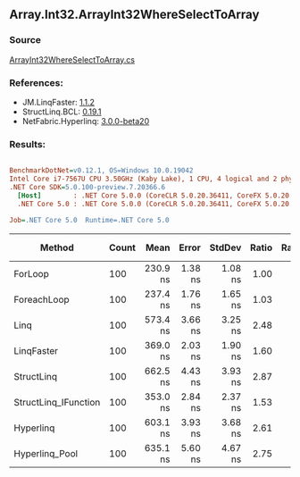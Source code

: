 ﻿## Array.Int32.ArrayInt32WhereSelectToArray

### Source
[ArrayInt32WhereSelectToArray.cs](../LinqBenchmarks/Array/Int32/ArrayInt32WhereSelectToArray.cs)

### References:
- JM.LinqFaster: [1.1.2](https://www.nuget.org/packages/JM.LinqFaster/1.1.2)
- StructLinq.BCL: [0.19.1](https://www.nuget.org/packages/StructLinq.BCL/0.19.1)
- NetFabric.Hyperlinq: [3.0.0-beta20](https://www.nuget.org/packages/NetFabric.Hyperlinq/3.0.0-beta20)

### Results:
``` ini

BenchmarkDotNet=v0.12.1, OS=Windows 10.0.19042
Intel Core i7-7567U CPU 3.50GHz (Kaby Lake), 1 CPU, 4 logical and 2 physical cores
.NET Core SDK=5.0.100-preview.7.20366.6
  [Host]        : .NET Core 5.0.0 (CoreCLR 5.0.20.36411, CoreFX 5.0.20.36411), X64 RyuJIT
  .NET Core 5.0 : .NET Core 5.0.0 (CoreCLR 5.0.20.36411, CoreFX 5.0.20.36411), X64 RyuJIT

Job=.NET Core 5.0  Runtime=.NET Core 5.0  

```
|               Method | Count |     Mean |   Error |  StdDev | Ratio | RatioSD |  Gen 0 | Gen 1 | Gen 2 | Allocated | CacheMisses/Op | BranchMispredictions/Op |
|--------------------- |------ |---------:|--------:|--------:|------:|--------:|-------:|------:|------:|----------:|---------------:|------------------------:|
|              ForLoop |   100 | 230.9 ns | 1.38 ns | 1.08 ns |  1.00 |    0.00 | 0.4170 |     - |     - |     872 B |              1 |                       0 |
|          ForeachLoop |   100 | 237.4 ns | 1.76 ns | 1.65 ns |  1.03 |    0.01 | 0.4168 |     - |     - |     872 B |              1 |                       0 |
|                 Linq |   100 | 573.4 ns | 3.66 ns | 3.25 ns |  2.48 |    0.02 | 0.3710 |     - |     - |     776 B |              2 |                       2 |
|           LinqFaster |   100 | 369.0 ns | 2.03 ns | 1.90 ns |  1.60 |    0.01 | 0.3095 |     - |     - |     648 B |              1 |                       1 |
|           StructLinq |   100 | 662.5 ns | 4.43 ns | 3.93 ns |  2.87 |    0.02 | 0.1297 |     - |     - |     272 B |              2 |                       2 |
| StructLinq_IFunction |   100 | 353.0 ns | 2.84 ns | 2.37 ns |  1.53 |    0.02 | 0.1297 |     - |     - |     272 B |              1 |                       1 |
|            Hyperlinq |   100 | 603.1 ns | 3.93 ns | 3.68 ns |  2.61 |    0.02 | 0.1068 |     - |     - |     224 B |              2 |                       2 |
|       Hyperlinq_Pool |   100 | 635.1 ns | 5.60 ns | 4.67 ns |  2.75 |    0.02 | 0.0267 |     - |     - |      56 B |              1 |                       2 |
